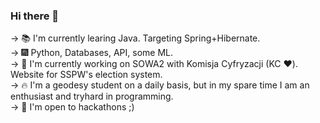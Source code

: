 ### Hi there 👋  

-> :books: I'm currently learing Java. Targeting Spring+Hibernate.  
-> :fireworks: Python, Databases, API, some ML.  
-> :open_hands: I'm currently working on SOWA2 with Komisja Cyfryzacji (KC :hearts:). Website for SSPW's election system.  
-> :fire: I'm a geodesy student on a daily basis, but in my spare time I am an enthusiast and tryhard in programming.  
-> 🥇 I'm open to hackathons ;)


<!--
**patrykkondrat/patrykkondrat** is a ✨ _special_ ✨ repository because its `README.md` (this file) appears on your GitHub profile.

Here are some ideas to get you started:

- 🔭 I’m currently working on ...
- 🌱 I’m currently learning ...
- 👯 I’m looking to collaborate on ...
- 🤔 I’m looking for help with ...
- 💬 Ask me about ...
- 📫 How to reach me: ...
- 😄 Pronouns: ...
- ⚡ Fun fact: ...
-->
 
